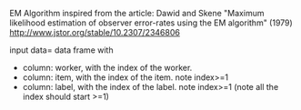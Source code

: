 EM Algorithm inspired from the article:  Dawid and Skene "Maximum likelihood estimation of observer error-rates using the EM algorithm" (1979)
  http://www.jstor.org/stable/10.2307/2346806

 input data= data frame with 
 - column: worker, with the index of the worker. 
 - column: item, with the index of the item. note  index>=1
 - column: label, with the index of the label. note  index>=1
(note all the index should start >=1)
